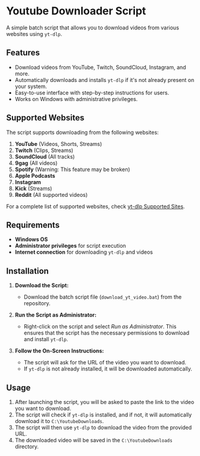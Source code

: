 # Youtube Downloader Script

A simple batch script that allows you to download videos from various websites using `yt-dlp`.

## Features

- Download videos from YouTube, Twitch, SoundCloud, Instagram, and more.
- Automatically downloads and installs `yt-dlp` if it's not already present on your system.
- Easy-to-use interface with step-by-step instructions for users.
- Works on Windows with administrative privileges.

## Supported Websites

The script supports downloading from the following websites:

1. **YouTube** (Videos, Shorts, Streams)
2. **Twitch** (Clips, Streams)
3. **SoundCloud** (All tracks)
4. **9gag** (All videos)
5. **Spotify** (Warning: This feature may be broken)
6. **Apple Podcasts**
7. **Instagram**
8. **Kick** (Streams)
9. **Reddit** (All supported videos)

For a complete list of supported websites, check [yt-dlp Supported Sites](https://github.com/yt-dlp/yt-dlp/blob/master/supportedsites.md).

## Requirements

- **Windows OS**
- **Administrator privileges** for script execution
- **Internet connection** for downloading `yt-dlp` and videos

## Installation

1. **Download the Script:**
   - Download the batch script file (`download_yt_video.bat`) from the repository.
   
2. **Run the Script as Administrator:**
   - Right-click on the script and select *Run as Administrator*. This ensures that the script has the necessary permissions to download and install `yt-dlp`.

3. **Follow the On-Screen Instructions:**
   - The script will ask for the URL of the video you want to download.
   - If `yt-dlp` is not already installed, it will be downloaded automatically.

## Usage

1. After launching the script, you will be asked to paste the link to the video you want to download.
2. The script will check if `yt-dlp` is installed, and if not, it will automatically download it to `C:\YoutubeDownloads`.
3. The script will then use `yt-dlp` to download the video from the provided URL.
4. The downloaded video will be saved in the `C:\YoutubeDownloads` directory.

